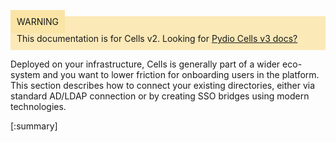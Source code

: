 
<div style="background-color: #fbe9b7;font-size: 14px;">
<span style="background-color: #fae4a6;padding: 10px;">WARNING</span>
<span style="padding: 10px;display: inline-block;">This documentation is for Cells v2. Looking for <a href="https://pydio.com/en/docs/cells/v3/quick-start">Pydio Cells v3 docs?</a></span>
</div>




Deployed on your infrastructure, Cells is generally part of a wider eco-system and you want to lower friction for onboarding users in the platform. This section describes how to connect your existing directories, either via standard AD/LDAP connection or by creating SSO bridges using modern technologies.

[:summary]